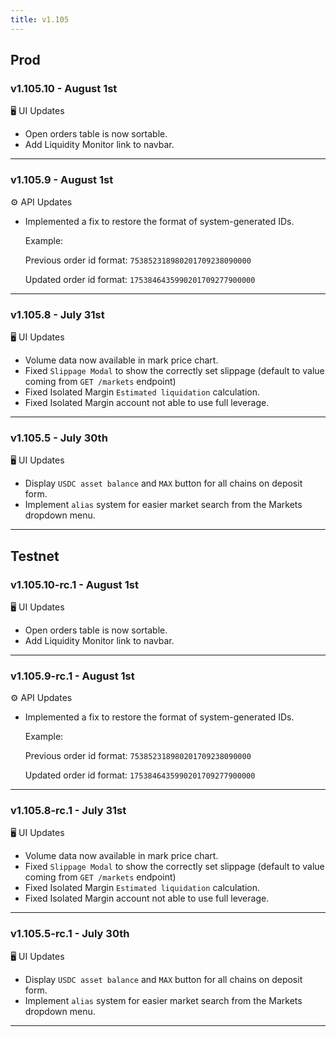```yaml
---
title: v1.105
---
```

## Prod
### v1.105.10 - August 1st
🖥️  UI Updates 
* Open orders table is now sortable.
* Add Liquidity Monitor link to navbar.
---
### v1.105.9 - August 1st
⚙️ API Updates
* Implemented a fix to restore the format of system-generated IDs.

  Example:
  
  Previous order id format: `753852318980201709238090000`
  
  Updated order id format: `1753846435990201709277900000`
---
### v1.105.8 - July 31st
🖥️  UI Updates 
* Volume data now available in mark price chart.
* Fixed `Slippage Modal` to show the correctly set slippage (default to value coming from `GET /markets` endpoint)
* Fixed Isolated Margin `Estimated liquidation` calculation.
* Fixed Isolated Margin account not able to use full leverage.
---
### v1.105.5 - July 30th
🖥️  UI Updates 
*  Display `USDC asset balance` and `MAX` button for all chains on deposit form.
*  Implement `alias` system for easier market search from the Markets dropdown menu.
---

## Testnet
### v1.105.10-rc.1 - August 1st
🖥️  UI Updates 
* Open orders table is now sortable.
* Add Liquidity Monitor link to navbar.
---
### v1.105.9-rc.1 - August 1st
⚙️ API Updates
* Implemented a fix to restore the format of system-generated IDs.

  Example:
  
  Previous order id format: `753852318980201709238090000`
  
  Updated order id format: `1753846435990201709277900000`
---
### v1.105.8-rc.1 - July 31st
🖥️  UI Updates 
* Volume data now available in mark price chart.
* Fixed `Slippage Modal` to show the correctly set slippage (default to value coming from `GET /markets` endpoint)
* Fixed Isolated Margin `Estimated liquidation` calculation.
* Fixed Isolated Margin account not able to use full leverage.
---
### v1.105.5-rc.1 - July 30th
🖥️  UI Updates 
*  Display `USDC asset balance` and `MAX` button for all chains on deposit form.
*  Implement `alias` system for easier market search from the Markets dropdown menu.
---
